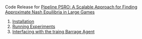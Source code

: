 Code Release for [Pipeline PSRO: A Scalable Approach for Finding Approximate Nash Equilibria in Large Games](https://arxiv.org/abs/2006.08555)

1. [Installation](docs/install.md)
2. [Running Experiments](docs/running_experiments.md)
3. [Interfacing with the traing Barrage Agent](docs/barrage_agent.md)
